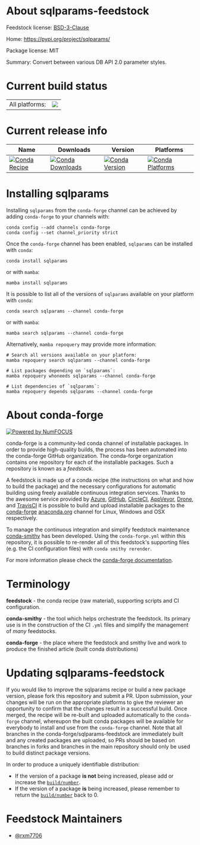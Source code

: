 About sqlparams-feedstock
=========================

Feedstock license: [BSD-3-Clause](https://github.com/conda-forge/sqlparams-feedstock/blob/main/LICENSE.txt)

Home: https://pypi.org/project/sqlparams/

Package license: MIT

Summary: Convert between various DB API 2.0 parameter styles.

Current build status
====================


<table><tr><td>All platforms:</td>
    <td>
      <a href="https://dev.azure.com/conda-forge/feedstock-builds/_build/latest?definitionId=18423&branchName=main">
        <img src="https://dev.azure.com/conda-forge/feedstock-builds/_apis/build/status/sqlparams-feedstock?branchName=main">
      </a>
    </td>
  </tr>
</table>

Current release info
====================

| Name | Downloads | Version | Platforms |
| --- | --- | --- | --- |
| [![Conda Recipe](https://img.shields.io/badge/recipe-sqlparams-green.svg)](https://anaconda.org/conda-forge/sqlparams) | [![Conda Downloads](https://img.shields.io/conda/dn/conda-forge/sqlparams.svg)](https://anaconda.org/conda-forge/sqlparams) | [![Conda Version](https://img.shields.io/conda/vn/conda-forge/sqlparams.svg)](https://anaconda.org/conda-forge/sqlparams) | [![Conda Platforms](https://img.shields.io/conda/pn/conda-forge/sqlparams.svg)](https://anaconda.org/conda-forge/sqlparams) |

Installing sqlparams
====================

Installing `sqlparams` from the `conda-forge` channel can be achieved by adding `conda-forge` to your channels with:

```
conda config --add channels conda-forge
conda config --set channel_priority strict
```

Once the `conda-forge` channel has been enabled, `sqlparams` can be installed with `conda`:

```
conda install sqlparams
```

or with `mamba`:

```
mamba install sqlparams
```

It is possible to list all of the versions of `sqlparams` available on your platform with `conda`:

```
conda search sqlparams --channel conda-forge
```

or with `mamba`:

```
mamba search sqlparams --channel conda-forge
```

Alternatively, `mamba repoquery` may provide more information:

```
# Search all versions available on your platform:
mamba repoquery search sqlparams --channel conda-forge

# List packages depending on `sqlparams`:
mamba repoquery whoneeds sqlparams --channel conda-forge

# List dependencies of `sqlparams`:
mamba repoquery depends sqlparams --channel conda-forge
```


About conda-forge
=================

[![Powered by
NumFOCUS](https://img.shields.io/badge/powered%20by-NumFOCUS-orange.svg?style=flat&colorA=E1523D&colorB=007D8A)](https://numfocus.org)

conda-forge is a community-led conda channel of installable packages.
In order to provide high-quality builds, the process has been automated into the
conda-forge GitHub organization. The conda-forge organization contains one repository
for each of the installable packages. Such a repository is known as a *feedstock*.

A feedstock is made up of a conda recipe (the instructions on what and how to build
the package) and the necessary configurations for automatic building using freely
available continuous integration services. Thanks to the awesome service provided by
[Azure](https://azure.microsoft.com/en-us/services/devops/), [GitHub](https://github.com/),
[CircleCI](https://circleci.com/), [AppVeyor](https://www.appveyor.com/),
[Drone](https://cloud.drone.io/welcome), and [TravisCI](https://travis-ci.com/)
it is possible to build and upload installable packages to the
[conda-forge](https://anaconda.org/conda-forge) [anaconda.org](https://anaconda.org/)
channel for Linux, Windows and OSX respectively.

To manage the continuous integration and simplify feedstock maintenance
[conda-smithy](https://github.com/conda-forge/conda-smithy) has been developed.
Using the ``conda-forge.yml`` within this repository, it is possible to re-render all of
this feedstock's supporting files (e.g. the CI configuration files) with ``conda smithy rerender``.

For more information please check the [conda-forge documentation](https://conda-forge.org/docs/).

Terminology
===========

**feedstock** - the conda recipe (raw material), supporting scripts and CI configuration.

**conda-smithy** - the tool which helps orchestrate the feedstock.
                   Its primary use is in the construction of the CI ``.yml`` files
                   and simplify the management of *many* feedstocks.

**conda-forge** - the place where the feedstock and smithy live and work to
                  produce the finished article (built conda distributions)


Updating sqlparams-feedstock
============================

If you would like to improve the sqlparams recipe or build a new
package version, please fork this repository and submit a PR. Upon submission,
your changes will be run on the appropriate platforms to give the reviewer an
opportunity to confirm that the changes result in a successful build. Once
merged, the recipe will be re-built and uploaded automatically to the
`conda-forge` channel, whereupon the built conda packages will be available for
everybody to install and use from the `conda-forge` channel.
Note that all branches in the conda-forge/sqlparams-feedstock are
immediately built and any created packages are uploaded, so PRs should be based
on branches in forks and branches in the main repository should only be used to
build distinct package versions.

In order to produce a uniquely identifiable distribution:
 * If the version of a package **is not** being increased, please add or increase
   the [``build/number``](https://docs.conda.io/projects/conda-build/en/latest/resources/define-metadata.html#build-number-and-string).
 * If the version of a package **is** being increased, please remember to return
   the [``build/number``](https://docs.conda.io/projects/conda-build/en/latest/resources/define-metadata.html#build-number-and-string)
   back to 0.

Feedstock Maintainers
=====================

* [@rxm7706](https://github.com/rxm7706/)

